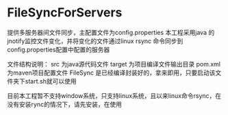 FileSyncForServers
==================
提供多服务器间文件同步，主配置文件为config.properties
本工程采用java 的 jnotify监控文件变化，并将变化的文件通过linux rsync 命令同步到config.properties配置中配置的服务器

文件结构说明：
src 为java源代码文件
target 为项目编译文件输出目录
pom.xml 为maven项目配置文件
FileSync 是已经编译封装好的，拿来即用，只要启动该文件夹下start.sh就可以使用

目前本工程暂不支持window系统，只支持linux系统，且以来linux命令rsync，在没有安装rync的情况下，请先安装，在使用

